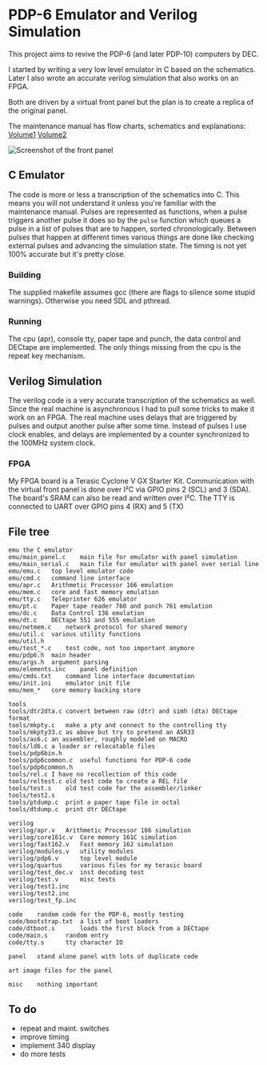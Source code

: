 # PDP-6 Emulator and Verilog Simulation

This project aims to revive the PDP-6 (and later PDP-10)
computers by DEC.

I started by writing a very low level emulator in C based on
the schematics. Later I also wrote an accurate verilog simulation
that also works on an FPGA.

Both are driven by a virtual front panel but the plan is to create
a replica of the original panel.

The maintenance manual has flow charts, schematics and explanations:
[Volume1](http://bitsavers.trailing-edge.com/pdf/dec/pdp6/F-67_166instrManVol1_Sep65.pdf)
[Volume2](http://bitsavers.trailing-edge.com/pdf/dec/pdp6/F-67_166instrManVol2_Sep65.pdf)

![Screenshot of the front panel](https://raw.githubusercontent.com/aap/pdp6/master/art/screenshot.png)

## C Emulator

The code is more or less a transcription of the schematics into C.
This means you will not understand it unless you're familiar with the maintenance manual.
Pulses are represented as functions, when a pulse triggers another pulse
it does so by the `pulse` function which queues a pulse in a list
of pulses that are to happen, sorted chronologically.
Between pulses that happen at different times
various things are done like checking external pulses and advancing the
simulation state.
The timing is not yet 100% accurate but it's pretty close.

### Building

The supplied makefile assumes gcc (there are flags to silence some stupid warnings).
Otherwise you need SDL and pthread.

### Running

The cpu (apr), console tty, paper tape and punch,
the data control and DECtape are implemented.
The only things missing from the cpu is the repeat key mechanism.

## Verilog Simulation

The verilog code is a very accurate transcription of the schematics as well.
Since the real machine is asynchronous I had to pull some tricks to make it
work on an FPGA.
The real machine uses delays that are triggered by pulses and output another
pulse after some time. Instead of pulses I use clock enables, and delays are
implemented by a counter synchronized to the 100MHz system clock.

### FPGA

My FPGA board is a Terasic Cyclone V GX Starter Kit.
Communication with the virtual front panel is done over I²C via
GPIO pins 2 (SCL) and 3 (SDA).
The board's SRAM can also be read and written over I²C.
The TTY is connected to UART over GPIO pins 4 (RX) and 5 (TX)

## File tree
 
```
emu	the C emulator
emu/main_panel.c	main file for emulator with panel simulation
emu/main_serial.c	main file for emulator with panel over serial line
emu/emu.c	top level emulator code
emu/cmd.c	command line interface
emu/apr.c	Arithmetic Processor 166 emulation
emu/mem.c	core and fast memory emulation
emu/tty.c	Teleprinter 626 emulator
emu/pt.c	Paper tape reader 760 and punch 761 emulation
emu/dc.c	Data Control 136 emulation
emu/dt.c	DECtape 551 and 555 emulation
emu/netmem.c	network protocol for shared memory
emu/util.c	various utility functions
emu/util.h
emu/test_*.c	test code, not too important anymore
emu/pdp6.h	main header
emu/args.h	argument parsing
emu/elements.inc	panel definition
emu/cmds.txt	command line interface documentation
emu/init.ini	emulator init file
emu/mem_*	core memory backing store

tools
tools/dtr2dta.c	convert between raw (dtr) and simh (dta) DECtape format
tools/mkpty.c	make a pty and connect to the controlling tty
tools/mkpty33.c	as above but try to pretend an ASR33
tools/as6.c	an assembler, roughly modeled on MACRO
tools/ld6.c	a loader or relocatable files
tools/pdp6bin.h
tools/pdp6common.c	useful functions for PDP-6 code
tools/pdp6common.h
tools/rel.c	I have no recollection of this code
tools/reltest.c	old test code to create a REL file
tools/test.s	old test code for the assembler/linker
tools/test2.s
tools/ptdump.c	print a paper tape file in octal
tools/dtdump.c	print dtr DECtape

verilog
verilog/apr.v	Arithmetic Processor 166 simulation
verilog/core161c.v	Core memory 161C simulation
verilog/fast162.v	Fast memory 162 simulation
verilog/modules.v	utility modules
verilog/pdp6.v		top level module
verilog/quartus		various files for my terasic board
verilog/test_dec.v	inst decoding test
verilog/test.v		misc tests
verilog/test1.inc
verilog/test2.inc
verilog/test_fp.inc

code	random code for the PDP-6, mostly testing
code/bootstrap.txt	a list of boot loaders
code/dtboot.s		loads the first block from a DECtape
code/main.s		random entry
code/tty.s		tty character IO

panel	stand alone panel with lots of duplicate code

art	image files for the panel

misc	nothing important
```

## To do

- repeat and maint. switches
- improve timing
- implement 340 display
- do more tests
